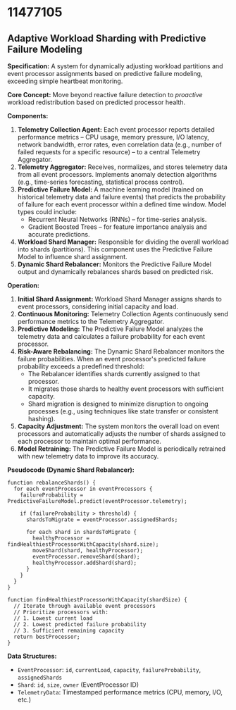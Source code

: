 # 11477105

## Adaptive Workload Sharding with Predictive Failure Modeling

**Specification:** A system for dynamically adjusting workload partitions and event processor assignments based on predictive failure modeling, exceeding simple heartbeat monitoring.

**Core Concept:** Move beyond reactive failure detection to *proactive* workload redistribution based on predicted processor health.

**Components:**

1.  **Telemetry Collection Agent:** Each event processor reports detailed performance metrics – CPU usage, memory pressure, I/O latency, network bandwidth, error rates, even correlation data (e.g., number of failed requests for a specific resource) – to a central Telemetry Aggregator.
2.  **Telemetry Aggregator:** Receives, normalizes, and stores telemetry data from all event processors. Implements anomaly detection algorithms (e.g., time-series forecasting, statistical process control).
3.  **Predictive Failure Model:** A machine learning model (trained on historical telemetry data and failure events) that predicts the probability of failure for each event processor within a defined time window. Model types could include:
    *   Recurrent Neural Networks (RNNs) – for time-series analysis.
    *   Gradient Boosted Trees – for feature importance analysis and accurate predictions.
4.  **Workload Shard Manager:** Responsible for dividing the overall workload into shards (partitions). This component uses the Predictive Failure Model to influence shard assignment.
5.  **Dynamic Shard Rebalancer:** Monitors the Predictive Failure Model output and dynamically rebalances shards based on predicted risk.

**Operation:**

1.  **Initial Shard Assignment:** Workload Shard Manager assigns shards to event processors, considering initial capacity and load.
2.  **Continuous Monitoring:** Telemetry Collection Agents continuously send performance metrics to the Telemetry Aggregator.
3.  **Predictive Modeling:** The Predictive Failure Model analyzes the telemetry data and calculates a failure probability for each event processor.
4.  **Risk-Aware Rebalancing:** The Dynamic Shard Rebalancer monitors the failure probabilities. When an event processor's predicted failure probability exceeds a predefined threshold:
    *   The Rebalancer identifies shards currently assigned to that processor.
    *   It migrates those shards to healthy event processors with sufficient capacity.
    *   Shard migration is designed to minimize disruption to ongoing processes (e.g., using techniques like state transfer or consistent hashing).
5.  **Capacity Adjustment:** The system monitors the overall load on event processors and automatically adjusts the number of shards assigned to each processor to maintain optimal performance.
6.  **Model Retraining:** The Predictive Failure Model is periodically retrained with new telemetry data to improve its accuracy.

**Pseudocode (Dynamic Shard Rebalancer):**

```
function rebalanceShards() {
  for each eventProcessor in eventProcessors {
    failureProbability = PredictiveFailureModel.predict(eventProcessor.telemetry);

    if (failureProbability > threshold) {
      shardsToMigrate = eventProcessor.assignedShards;

      for each shard in shardsToMigrate {
        healthyProcessor = findHealthiestProcessorWithCapacity(shard.size);
        moveShard(shard, healthyProcessor);
        eventProcessor.removeShard(shard);
        healthyProcessor.addShard(shard);
      }
    }
  }
}

function findHealthiestProcessorWithCapacity(shardSize) {
  // Iterate through available event processors
  // Prioritize processors with:
  // 1. Lowest current load
  // 2. Lowest predicted failure probability
  // 3. Sufficient remaining capacity
  return bestProcessor;
}
```

**Data Structures:**

*   `EventProcessor`:  `id`, `currentLoad`, `capacity`, `failureProbability`, `assignedShards`
*   `Shard`: `id`, `size`, `owner` (EventProcessor ID)
*   `TelemetryData`: Timestamped performance metrics (CPU, memory, I/O, etc.)